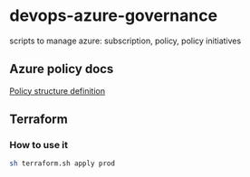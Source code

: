 # devops-azure-governance

scripts to manage azure: subscription, policy, policy initiatives

## Azure policy docs

[Policy structure definition](https://docs.microsoft.com/en-us/azure/governance/policy/concepts/definition-structure?WT.mc_id=Portal-Microsoft_Azure_Policy)

## Terraform

### How to use it

```bash
sh terraform.sh apply prod
```
